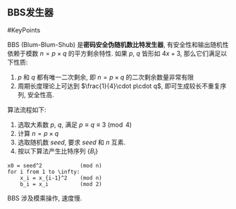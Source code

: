 ## BBS发生器

#KeyPoints 

BBS (Blum-Blum-Shub) 是**密码安全伪随机数比特发生器**, 有安全性和输出随机性依赖于模数 $n=p\times q$ 的平方剩余特性. 如果 $p,\ q$ 皆形如 $4x+3$, 那么它们满足以下性质:
1. $p$ 和 $q$ 都有唯一二次剩余, 即 $n=p\times q$ 的二次剩余数量非常有限
2. 周期长度理论上可达到 $\frac{1}{4}\cdot p\cdot q$, 即可生成较长不重复序列, 安全性高. 

算法流程如下:
1. 选取大素数 $p,\ q$, 满足 $p\equiv q\equiv 3\pmod{4}$
2. 计算 $n=p\times q$
3. 选取随机数 $seed$, 要求 $seed$ 和 $n$ 互素.
4. 按以下算法产生比特序列 $\{B_{i}\}$  

```
x0 = seed^2            (mod n)
for i from 1 to \infty:
	x_i = x_{i-1}^2    (mod n)
	b_i = x_i          (mod 2)
```

BBS 涉及模乘操作, 速度慢.